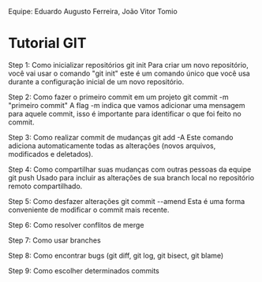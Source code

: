 Equipe: Eduardo Augusto Ferreira, João Vitor Tomio

# Tutorial GIT

Step 1:
Como inicializar repositórios
git init
Para criar um novo repositório, você vai usar o comando "git init" este é um comando único que você usa durante a configuração inicial de um novo repositório.

Step 2:
Como fazer o primeiro commit em um projeto
git commit -m "primeiro commit" 
A flag -m indica que vamos adicionar uma mensagem para aquele commit, isso é importante para identificar o que foi feito no commit.

Step 3:
Como realizar commit de mudanças
git add -A 
Este comando adiciona automaticamente todas as alterações (novos arquivos, modificados e deletados).

Step 4:
Como compartilhar suas mudanças com outras pessoas da equipe
git push
Usado para incluir as alterações de sua branch local no repositório remoto compartilhado.

Step 5: 
Como desfazer alterações
git commit --amend
Esta é uma forma conveniente de modificar o commit mais recente.

Step 6:
Como resolver conflitos de merge

Step 7:
Como usar branches

Step 8:
Como encontrar bugs (git diff, git log, git bisect, git blame)

Step 9:
Como escolher determinados commits

